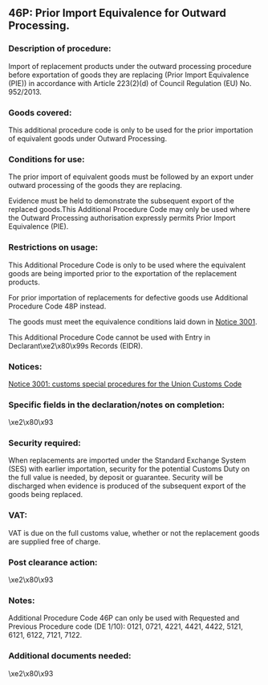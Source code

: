 46P:  Prior Import Equivalence for Outward Processing.
--------------------------------------------------------

### Description of procedure:

Import of replacement products under the outward processing procedure before exportation of goods they are replacing (Prior Import Equivalence (PIE)) in accordance with Article 223(2)(d) of Council Regulation (EU) No. 952/2013.

### Goods covered:

This additional procedure code is only to be used for the prior importation of equivalent goods under Outward Processing.

### Conditions for use:

The prior import of equivalent goods must be followed by an export under outward processing of the goods they are replacing.

Evidence must be held to demonstrate the subsequent export of the replaced goods.This Additional Procedure Code may only be used where the Outward Processing authorisation expressly permits Prior Import Equivalence (PIE).

### Restrictions on usage:

This Additional Procedure Code is only to be used where the equivalent goods are being imported prior to the exportation of the replacement products.

For prior importation of replacements for defective goods use Additional Procedure Code 48P instead.

The goods must meet the equivalence conditions laid down in [Notice 3001](https://www.gov.uk/government/publications/notice-3001-special-procedures-for-the-union-customs-code).

This Additional Procedure Code cannot be used with Entry in Declarant\xe2\x80\x99s Records (EIDR).

### Notices:

[Notice 3001: customs special procedures for the Union Customs Code](https://www.gov.uk/government/publications/notice-3001-special-procedures-for-the-union-customs-code)

### Specific fields in the declaration/notes on completion:

\xe2\x80\x93

### Security required:

When replacements are imported under the Standard Exchange System (SES) with earlier importation, security for the potential Customs Duty on the full value is needed, by deposit or guarantee. Security will be discharged when evidence is produced of the subsequent export of the goods being replaced.

### VAT:

VAT is due on the full customs value, whether or not the replacement goods are supplied free of charge.

### Post clearance action:

\xe2\x80\x93

### Notes:

Additional Procedure Code 46P can only be used with Requested and Previous Procedure code (DE 1/10): 0121, 0721, 4221, 4421, 4422, 5121, 6121, 6122, 7121, 7122.

### Additional documents needed:

\xe2\x80\x93

